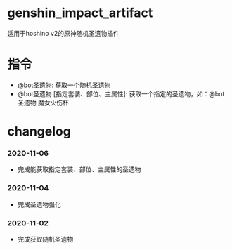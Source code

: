 # genshin_impact_artifact
适用于hoshino v2的原神随机圣遗物插件

# 指令
- @bot圣遗物: 获取一个随机圣遗物
- @bot圣遗物 [指定套装、部位、主属性]: 获取一个指定的圣遗物，如：@bot圣遗物 魔女火伤杯

# changelog
### 2020-11-06
- 完成能获取指定套装、部位、主属性的圣遗物

### 2020-11-04
- 完成圣遗物强化

### 2020-11-02
- 完成获取随机圣遗物
